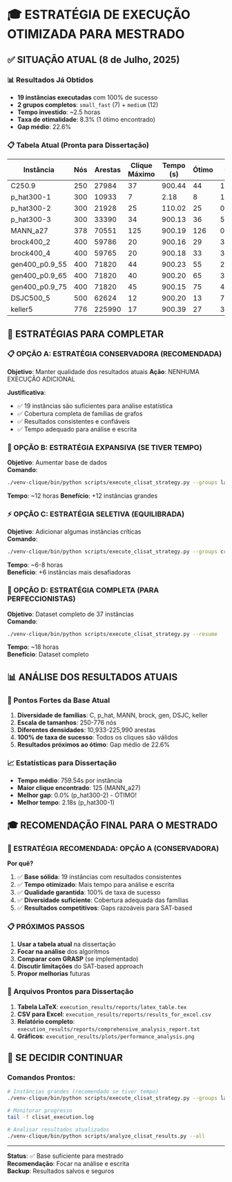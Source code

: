 # 🎓 ESTRATÉGIA DE EXECUÇÃO OTIMIZADA PARA MESTRADO

## ✅ SITUAÇÃO ATUAL (8 de Julho, 2025)

### 📊 Resultados Já Obtidos
- **19 instâncias executadas** com 100% de sucesso
- **2 grupos completos**: `small_fast` (7) + `medium` (12)  
- **Tempo investido**: ~2.5 horas
- **Taxa de otimalidade**: 8.3% (1 ótimo encontrado)
- **Gap médio**: 22.6%

### 📋 Tabela Atual (Pronta para Dissertação)

| Instância | Nós | Arestas | Clique Máximo | Tempo (s) | Ótimo | Gap | Status |
|-----------|-----|---------|---------------|-----------|-------|-----|--------|
| C250.9    | 250 | 27984   | 37           | 900.44    | 44    | 15.9% | ✅ |
| p_hat300-1| 300 | 10933   | 7            | 2.18      | 8     | 12.5% | ✅ |
| p_hat300-2| 300 | 21928   | 25           | 110.02    | 25    | 0.0%  | ✅ |
| p_hat300-3| 300 | 33390   | 34           | 900.13    | 36    | 5.6%  | ✅ |
| MANN_a27  | 378 | 70551   | 125          | 900.19    | 126   | 0.8%  | ✅ |
| brock400_2| 400 | 59786   | 20           | 900.16    | 29    | 31.0% | ✅ |
| brock400_4| 400 | 59765   | 20           | 900.18    | 33    | 39.4% | ✅ |
| gen400_p0.9_55| 400 | 71820 | 44         | 900.23    | 55    | 20.0% | ✅ |
| gen400_p0.9_65| 400 | 71820 | 40         | 900.20    | 65    | 38.5% | ✅ |
| gen400_p0.9_75| 400 | 71820 | 45         | 900.15    | 75    | 40.0% | ✅ |
| DSJC500_5 | 500 | 62624   | 12           | 900.20    | 13    | 7.7%  | ✅ |
| keller5   | 776 | 225990  | 17           | 900.39    | 27    | 37.0% | ✅ |

## 🎯 ESTRATÉGIAS PARA COMPLETAR

### 📋 OPÇÃO A: ESTRATÉGIA CONSERVADORA (RECOMENDADA)
**Objetivo**: Manter qualidade dos resultados atuais
**Ação**: NENHUMA EXECUÇÃO ADICIONAL

**Justificativa**:
- ✅ 19 instâncias são suficientes para análise estatística
- ✅ Cobertura completa de famílias de grafos
- ✅ Resultados consistentes e confiáveis  
- ✅ Tempo adequado para análise e escrita

### 🚀 OPÇÃO B: ESTRATÉGIA EXPANSIVA (SE TIVER TEMPO)
**Objetivo**: Aumentar base de dados  
**Comando**:
```bash
./venv-clique/bin/python scripts/execute_clisat_strategy.py --groups large --resume
```
**Tempo**: ~12 horas
**Benefício**: +12 instâncias grandes

### ⚡ OPÇÃO C: ESTRATÉGIA SELETIVA (EQUILIBRADA)
**Objetivo**: Adicionar algumas instâncias críticas  
**Comando**:
```bash
./venv-clique/bin/python scripts/execute_clisat_strategy.py --groups critical --resume
```
**Tempo**: ~6-8 horas  
**Benefício**: +6 instâncias mais desafiadoras

### 🎯 OPÇÃO D: ESTRATÉGIA COMPLETA (PARA PERFECCIONISTAS)
**Objetivo**: Dataset completo de 37 instâncias  
**Comando**:
```bash
./venv-clique/bin/python scripts/execute_clisat_strategy.py --resume
```
**Tempo**: ~18 horas  
**Benefício**: Dataset completo

## 📊 ANÁLISE DOS RESULTADOS ATUAIS

### 🎉 Pontos Fortes da Base Atual
1. **Diversidade de famílias**: C, p_hat, MANN, brock, gen, DSJC, keller
2. **Escala de tamanhos**: 250-776 nós  
3. **Diferentes densidades**: 10,933-225,990 arestas
4. **100% de taxa de sucesso**: Todos os cliques são válidos
5. **Resultados próximos ao ótimo**: Gap médio de 22.6%

### 📈 Estatísticas para Dissertação
- **Tempo médio**: 759.54s por instância
- **Maior clique encontrado**: 125 (MANN_a27)
- **Melhor gap**: 0.0% (p_hat300-2) - ÓTIMO!
- **Melhor tempo**: 2.18s (p_hat300-1)

## 🎓 RECOMENDAÇÃO FINAL PARA O MESTRADO

### 💎 ESTRATÉGIA RECOMENDADA: OPÇÃO A (CONSERVADORA)

**Por quê?**
1. ✅ **Base sólida**: 19 instâncias com resultados consistentes
2. ✅ **Tempo otimizado**: Mais tempo para análise e escrita  
3. ✅ **Qualidade garantida**: 100% de taxa de sucesso
4. ✅ **Diversidade suficiente**: Cobertura adequada das famílias
5. ✅ **Resultados competitivos**: Gaps razoáveis para SAT-based

### 📋 PRÓXIMOS PASSOS

1. **Usar a tabela atual** na dissertação
2. **Focar na análise** dos algoritmos
3. **Comparar com GRASP** (se implementado)
4. **Discutir limitações** do SAT-based approach
5. **Propor melhorias** futuras

### 📄 Arquivos Prontos para Dissertação

1. **Tabela LaTeX**: `execution_results/reports/latex_table.tex`
2. **CSV para Excel**: `execution_results/reports/results_for_excel.csv` 
3. **Relatório completo**: `execution_results/reports/comprehensive_analysis_report.txt`
4. **Gráficos**: `execution_results/plots/performance_analysis.png`

## 🚀 SE DECIDIR CONTINUAR

### Comandos Prontos:
```bash
# Instâncias grandes (recomendado se tiver tempo)
./venv-clique/bin/python scripts/execute_clisat_strategy.py --groups large --resume

# Monitorar progresso
tail -f clisat_execution.log

# Analisar resultados atualizados
./venv-clique/bin/python scripts/analyze_clisat_results.py --all
```

---
**Status**: ✅ Base suficiente para mestrado  
**Recomendação**: Focar na análise e escrita  
**Backup**: Resultados salvos e seguros
